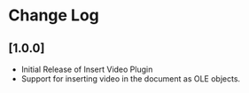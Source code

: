 # Change Log
## [1.0.0] 
- Initial Release of Insert Video Plugin
- Support for inserting video in the document as OLE objects.
